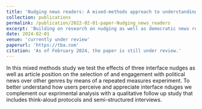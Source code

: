 ```yaml
---
title: 'Nudging news readers: A mixed-methods approach to understanding when and how interface nudges affect news selection (under review)'
collection: publications
permalink: /publication/2022-02-01-paper-Nudging_news_readers
excerpt: 'Building on research on nudging as well as democratic news recommender design, this pre-registered study employed a mixed-methods design to explore how interface nudges and article positioning affect news selection. Specifically, we tested whether a position nudge as well as three different types of interface nudges (e.g., popularity cues and social norm interventions) can facilitate readers’ engagement with current affairs news over other genres. To better understand how users processed and perceived the nudges, we further substantiate the experimental results with qualitative insights from a think-aloud protocol and semi-structured interviews. Our experimental results revealed strong effects of the position nudge, but no significant effects of interface nudges across the board. Exploratory analyses indicated that interface nudges must be noticed to affect news selection, while our qualitative insights point to considerable individual-level differences in how nudges are perceived and evaluated. Thus, our study suggests that effective nudging requires carefully pre-tested design and a nuanced understanding of individual preferences.'
date: 2024-02-01
venue: 'currently under review'
paperurl: 'https://tba.com'
citation: 'As of February 2024, the paper is still under review.'
---
```


In this mixed methods study we test the effects of three interface nudges as well as article position on the selection of and engagement with political news over other genres by means of a repeated measures experiment. To better understand how users perceive and appreciate interface nduges we complement our exprimental analysis with a qualitative follow up study that includes think-aloud protocols and semi-structured interviews.

[//]: # (add pdf once published)
